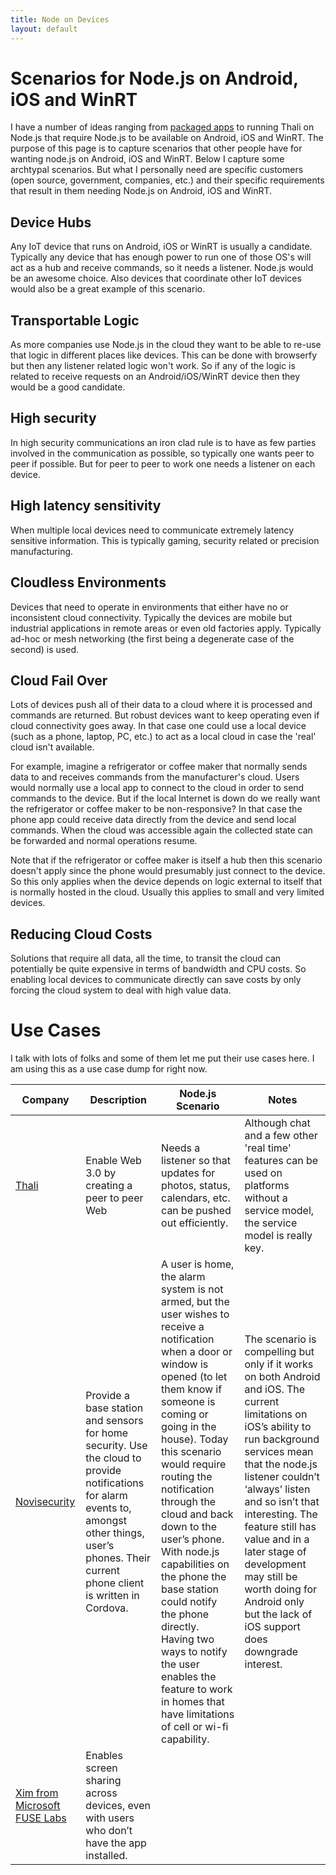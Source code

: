 ```yaml
---
title: Node on Devices
layout: default
---
```


# Scenarios for Node.js on Android, iOS and WinRT
I have a number of ideas ranging from [packaged apps](http://www.goland.org/html6packagedapps/) to running Thali on Node.js that require Node.js to be available on Android, iOS and WinRT. The purpose of this page is to capture scenarios that other people have for wanting node.js on Android, iOS and WinRT. Below I capture some archtypal scenarios. But what I personally need are specific customers (open source, government, companies, etc.) and their specific requirements that result in them needing Node.js on Android, iOS and WinRT.

## Device Hubs
Any IoT device that runs on Android, iOS or WinRT is usually a candidate. Typically any device that has enough power to run one of those OS's will act as a hub and receive commands, so it needs a listener. Node.js would be an awesome choice. Also devices that coordinate other IoT devices would also be a great example of this scenario.

## Transportable Logic
As more companies use Node.js in the cloud they want to be able to re-use that logic in different places like devices. This can be done with browserfy but then any listener related logic won't work. So if any of the logic is related to receive requests on an Android/iOS/WinRT device then they would be a good candidate.

## High security
In high security communications an iron clad rule is to have as few parties involved in the communication as possible, so typically one wants peer to peer if possible. But for peer to peer to work one needs a listener on each device.

## High latency sensitivity
When multiple local devices need to communicate extremely latency sensitive information. This is typically gaming, security related or precision manufacturing.

## Cloudless Environments
Devices that need to operate in environments that either have no or inconsistent cloud connectivity. Typically the devices are mobile but industrial applications in remote areas or even old factories apply. Typically ad-hoc or mesh networking (the first being a degenerate case of the second) is used.

## Cloud Fail Over
Lots of devices push all of their data to a cloud where it is processed and commands are returned. But robust devices want to keep operating even if cloud connectivity goes away. In that case one could use a local device (such as a phone, laptop, PC, etc.) to act as a local cloud in case the 'real' cloud isn't available.

For example, imagine a refrigerator or coffee maker that normally sends data to and receives commands from the manufacturer's cloud. Users would normally use a local app to connect to the cloud in order to send commands to the device. But if the local Internet is down do we really want the refrigerator or coffee maker to be non-responsive? In that case the phone app could receive data directly from the device and send local commands. When the cloud was accessible again the collected state can be forwarded and normal operations resume.

Note that if the refrigerator or coffee maker is itself a hub then this scenario doesn't apply since the phone would presumably just connect to the device. So this only applies when the device depends on logic external to itself that is normally hosted in the cloud. Usually this applies to small and very limited devices.

## Reducing Cloud Costs
Solutions that require all data, all the time, to transit the cloud can potentially be quite expensive in terms of bandwidth and CPU costs. So enabling local devices to communicate directly can save costs by only forcing the cloud system to deal with high value data.

# Use Cases
I talk with lots of folks and some of them let me put their use cases here. I am using this as a use case dump for right now.

Company | Description | Node.js Scenario | Notes
--------|-------------|------------------|-------
[Thali](http://www.thaliproject.org) | Enable Web 3.0 by creating a peer to peer Web | Needs a listener so that updates for photos, status, calendars, etc. can be pushed out efficiently. | Although chat and a few other 'real time' features can be used on platforms without a service model, the service model is really key.
[Novisecurity](http://www.novisecurity.com/#home) | Provide a base station and sensors for home security. Use the cloud to provide notifications for alarm events to, amongst other things, user’s phones. Their current phone client is written in Cordova. | A user is home, the alarm system is not armed, but the user wishes to receive a notification when a door or window is opened (to let them know if someone is coming or going in the house). Today this scenario would require routing the notification through the cloud and back down to the user’s phone. With node.js capabilities on the phone the base station could notify the phone directly. Having two ways to notify the user enables the feature to work in homes that have limitations of cell or wi-fi capability. | The scenario is compelling but only if it works on both Android and iOS. The current limitations on iOS’s ability to run background services mean that the node.js listener couldn’t ‘always’ listen and so isn’t that interesting. The feature still has value and in a later stage of development may still be worth doing for Android only but the lack of iOS support does downgrade interest.
[Xim from Microsoft FUSE Labs](http://www.getxim.com/) | Enables screen sharing across devices, even with users who don’t have the app installed. 
